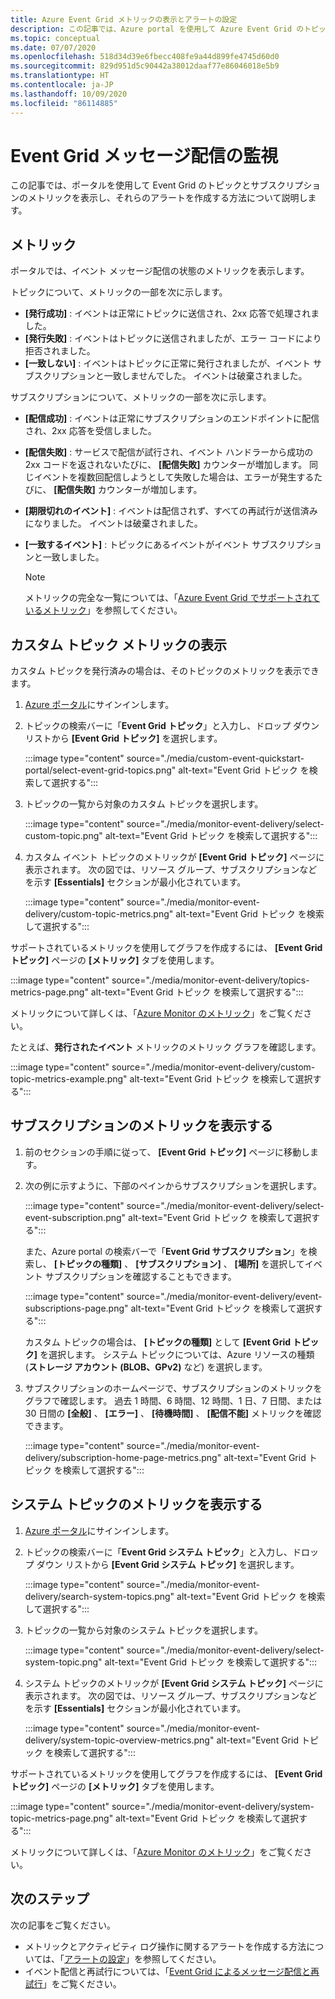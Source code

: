 ```yaml
---
title: Azure Event Grid メトリックの表示とアラートの設定
description: この記事では、Azure portal を使用して Azure Event Grid のトピックとサブスクリプションのメトリックを表示し、それらのアラートを作成する方法について説明します。
ms.topic: conceptual
ms.date: 07/07/2020
ms.openlocfilehash: 518d34d39e6fbecc408fe9a44d899fe4745d60d0
ms.sourcegitcommit: 829d951d5c90442a38012daaf77e86046018e5b9
ms.translationtype: HT
ms.contentlocale: ja-JP
ms.lasthandoff: 10/09/2020
ms.locfileid: "86114885"
---
```

# <a name="monitor-event-grid-message-delivery"></a>Event Grid メッセージ配信の監視 
この記事では、ポータルを使用して Event Grid のトピックとサブスクリプションのメトリックを表示し、それらのアラートを作成する方法について説明します。 

## <a name="metrics"></a>メトリック

ポータルでは、イベント メッセージ配信の状態のメトリックを表示します。

トピックについて、メトリックの一部を次に示します。

* **[発行成功]** : イベントは正常にトピックに送信され、2xx 応答で処理されました。
* **[発行失敗]** : イベントはトピックに送信されましたが、エラー コードにより拒否されました。
* **[一致しない]** : イベントはトピックに正常に発行されましたが、イベント サブスクリプションと一致しませんでした。 イベントは破棄されました。

サブスクリプションについて、メトリックの一部を次に示します。

* **[配信成功]** : イベントは正常にサブスクリプションのエンドポイントに配信され、2xx 応答を受信しました。
* **[配信失敗]** : サービスで配信が試行され、イベント ハンドラーから成功の 2xx コードを返されないたびに、 **[配信失敗]** カウンターが増加します。 同じイベントを複数回配信しようとして失敗した場合は、エラーが発生するたびに、 **[配信失敗]** カウンターが増加します。
* **[期限切れのイベント]** : イベントは配信されず、すべての再試行が送信済みになりました。 イベントは破棄されました。
* **[一致するイベント]** : トピックにあるイベントがイベント サブスクリプションと一致しました。

    > [!NOTE]
    > メトリックの完全な一覧については、「[Azure Event Grid でサポートされているメトリック](metrics.md)」を参照してください。

## <a name="view-custom-topic-metrics"></a>カスタム トピック メトリックの表示

カスタム トピックを発行済みの場合は、そのトピックのメトリックを表示できます。 

1. [Azure ポータル](https://portal.azure.com/)にサインインします。
2. トピックの検索バーに「**Event Grid トピック**」と入力し、ドロップ ダウン リストから **[Event Grid トピック]** を選択します。 

    :::image type="content" source="./media/custom-event-quickstart-portal/select-event-grid-topics.png" alt-text="Event Grid トピック を検索して選択する":::
3. トピックの一覧から対象のカスタム トピックを選択します。 

    :::image type="content" source="./media/monitor-event-delivery/select-custom-topic.png" alt-text="Event Grid トピック を検索して選択する":::
4. カスタム イベント トピックのメトリックが **[Event Grid トピック]** ページに表示されます。 次の図では、リソース グループ、サブスクリプションなどを示す **[Essentials]** セクションが最小化されています。 

    :::image type="content" source="./media/monitor-event-delivery/custom-topic-metrics.png" alt-text="Event Grid トピック を検索して選択する":::

サポートされているメトリックを使用してグラフを作成するには、 **[Event Grid トピック]** ページの **[メトリック]** タブを使用します。

:::image type="content" source="./media/monitor-event-delivery/topics-metrics-page.png" alt-text="Event Grid トピック を検索して選択する":::

メトリックについて詳しくは、「[Azure Monitor のメトリック](../azure-monitor/platform/data-platform-metrics.md)」をご覧ください。

たとえば、**発行されたイベント** メトリックのメトリック グラフを確認します。

:::image type="content" source="./media/monitor-event-delivery/custom-topic-metrics-example.png" alt-text="Event Grid トピック を検索して選択する":::


## <a name="view-subscription-metrics"></a>サブスクリプションのメトリックを表示する
1. 前のセクションの手順に従って、 **[Event Grid トピック]** ページに移動します。 
2. 次の例に示すように、下部のペインからサブスクリプションを選択します。 

    :::image type="content" source="./media/monitor-event-delivery/select-event-subscription.png" alt-text="Event Grid トピック を検索して選択する":::    

    また、Azure portal の検索バーで「**Event Grid サブスクリプション**」を検索し、 **[トピックの種類]** 、 **[サブスクリプション]** 、 **[場所]** を選択してイベント サブスクリプションを確認することもできます。 

    :::image type="content" source="./media/monitor-event-delivery/event-subscriptions-page.png" alt-text="Event Grid トピック を検索して選択する":::        

    カスタム トピックの場合は、 **[トピックの種類]** として **[Event Grid トピック]** を選択します。 システム トピックについては、Azure リソースの種類 (**ストレージ アカウント (BLOB、GPv2)** など) を選択します。 
3. サブスクリプションのホームページで、サブスクリプションのメトリックをグラフで確認します。 過去 1 時間、6 時間、12 時間、1 日、7 日間、または 30 日間の **[全般]** 、 **[エラー]** 、 **[待機時間]** 、 **[配信不能]** メトリックを確認できます。 

    :::image type="content" source="./media/monitor-event-delivery/subscription-home-page-metrics.png" alt-text="Event Grid トピック を検索して選択する":::    

## <a name="view-system-topic-metrics"></a>システム トピックのメトリックを表示する

1. [Azure ポータル](https://portal.azure.com/)にサインインします。
2. トピックの検索バーに「**Event Grid システム トピック**」と入力し、ドロップ ダウン リストから **[Event Grid システム トピック]** を選択します。 

    :::image type="content" source="./media/monitor-event-delivery/search-system-topics.png" alt-text="Event Grid トピック を検索して選択する":::
3. トピックの一覧から対象のシステム トピックを選択します。 

    :::image type="content" source="./media/monitor-event-delivery/select-system-topic.png" alt-text="Event Grid トピック を検索して選択する":::
4. システム トピックのメトリックが **[Event Grid システム トピック]** ページに表示されます。 次の図では、リソース グループ、サブスクリプションなどを示す **[Essentials]** セクションが最小化されています。 

    :::image type="content" source="./media/monitor-event-delivery/system-topic-overview-metrics.png" alt-text="Event Grid トピック を検索して選択する":::

サポートされているメトリックを使用してグラフを作成するには、 **[Event Grid トピック]** ページの **[メトリック]** タブを使用します。

:::image type="content" source="./media/monitor-event-delivery/system-topic-metrics-page.png" alt-text="Event Grid トピック を検索して選択する":::

メトリックについて詳しくは、「[Azure Monitor のメトリック](../azure-monitor/platform/data-platform-metrics.md)」をご覧ください。


## <a name="next-steps"></a>次のステップ
次の記事をご覧ください。

- メトリックとアクティビティ ログ操作に関するアラートを作成する方法については、「[アラートの設定](set-alerts.md)」を参照してください。
- イベント配信と再試行については、「[Event Grid によるメッセージ配信と再試行](delivery-and-retry.md)」をご覧ください。
